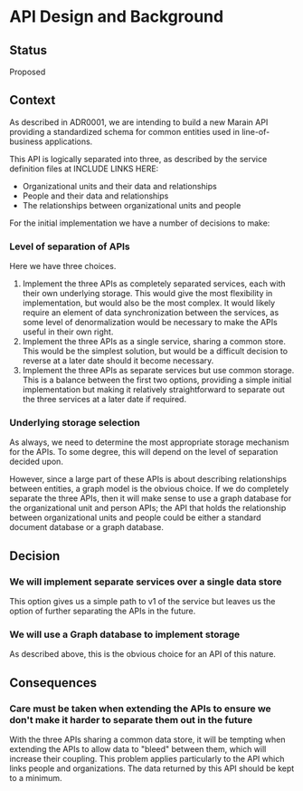 # API Design and Background

## Status

Proposed

## Context

As described in ADR0001, we are intending to build a new Marain API providing a standardized schema for common entities used in line-of-business applications.

This API is logically separated into three, as described by the service definition files at INCLUDE LINKS HERE:
- Organizational units and their data and relationships
- People and their data and relationships
- The relationships between organizational units and people

For the initial implementation we have a number of decisions to make:

### Level of separation of APIs

Here we have three choices.
1. Implement the three APIs as completely separated services, each with their own underlying storage. This would give the most flexibility in implementation, but would also be the most complex. It would likely require an element of data synchronization between the services, as some level of denormalization would be necessary to make the APIs useful in their own right.
2. Implement the three APIs as a single service, sharing a common store. This would be the simplest solution, but would be a difficult decision to reverse at a later date should it become necessary.
3. Implement the three APIs as separate services but use common storage. This is a balance between the first two options, providing a simple initial implementation but making it relatively straightforward to separate out the three services at a later date if required.

### Underlying storage selection

As always, we need to determine the most appropriate storage mechanism for the APIs. To some degree, this will depend on the level of separation decided upon.

However, since a large part of these APIs is about describing relationships between entities, a graph model is the obvious choice. If we do completely separate the three APIs, then it will make sense to use a graph database for the organizational unit and person APIs; the API that holds the relationship between organizational units and people could be either a standard document database or a graph database.

## Decision

### We will implement separate services over a single data store

This option gives us a simple path to v1 of the service but leaves us the option of further separating the APIs in the future.

### We will use a Graph database to implement storage

As described above, this is the obvious choice for an API of this nature.

## Consequences

### Care must be taken when extending the APIs to ensure we don't make it harder to separate them out in the future

With the three APIs sharing a common data store, it will be tempting when extending the APIs to allow data to "bleed" between them, which will increase their coupling. This problem applies particularly to the API which links people and organizations. The data returned by this API should be kept to a minimum.
